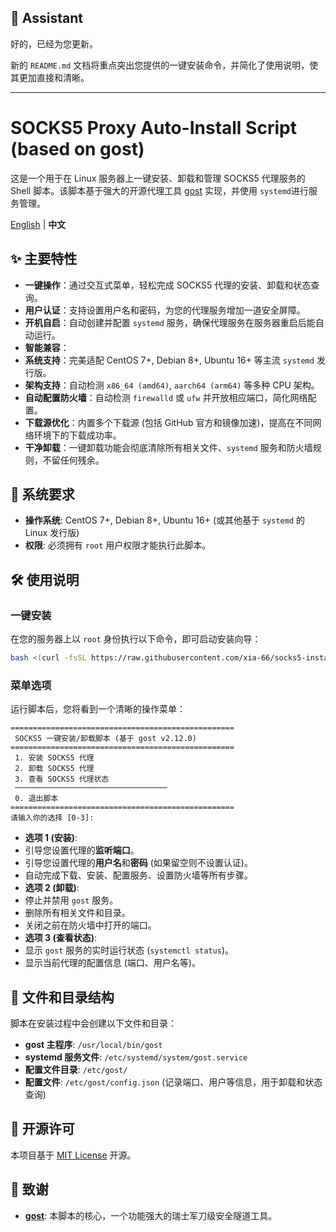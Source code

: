 ## 🤖 Assistant

好的，已经为您更新。

新的 `README.md` 文档将重点突出您提供的一键安装命令，并简化了使用说明，使其更加直接和清晰。

---

# SOCKS5 Proxy Auto-Install Script (based on gost)

这是一个用于在 Linux 服务器上一键安装、卸载和管理 SOCKS5 代理服务的 Shell 脚本。该脚本基于强大的开源代理工具 [gost](https://github.com/ginuerzh/gost) 实现，并使用 `systemd`进行服务管理。

[English](./README_en.md) | **中文**

## ✨ 主要特性

- **一键操作**：通过交互式菜单，轻松完成 SOCKS5 代理的安装、卸载和状态查询。
- **用户认证**：支持设置用户名和密码，为您的代理服务增加一道安全屏障。
- **开机自启**：自动创建并配置 `systemd` 服务，确保代理服务在服务器重启后能自动运行。
- **智能兼容**：
 - **系统支持**：完美适配 CentOS 7+, Debian 8+, Ubuntu 16+ 等主流 `systemd` 发行版。
 - **架构支持**：自动检测 `x86_64 (amd64)`, `aarch64 (arm64)` 等多种 CPU 架构。
- **自动配置防火墙**：自动检测 `firewalld` 或 `ufw` 并开放相应端口，简化网络配置。
- **下载源优化**：内置多个下载源 (包括 GitHub 官方和镜像加速)，提高在不同网络环境下的下载成功率。
- **干净卸载**：一键卸载功能会彻底清除所有相关文件、`systemd` 服务和防火墙规则，不留任何残余。

## 🚀 系统要求

- **操作系统**: CentOS 7+, Debian 8+, Ubuntu 16+ (或其他基于 `systemd` 的 Linux 发行版)
- **权限**: 必须拥有 `root` 用户权限才能执行此脚本。

## 🛠️ 使用说明

### 一键安装

在您的服务器上以 `root` 身份执行以下命令，即可启动安装向导：

```bash
bash <(curl -fsSL https://raw.githubusercontent.com/xia-66/socks5-installer/main/install.sh)
```

### 菜单选项

运行脚本后，您将看到一个清晰的操作菜单：

```
==================================================
 SOCKS5 一键安装/卸载脚本 (基于 gost v2.12.0)
==================================================
 1. 安装 SOCKS5 代理
 2. 卸载 SOCKS5 代理
 3. 查看 SOCKS5 代理状态
 ──────────────────────────────────
 0. 退出脚本
==================================================
请输入你的选择 [0-3]:
```

- **选项 1 (安装)**:
 - 引导您设置代理的**监听端口**。
 - 引导您设置代理的**用户名**和**密码** (如果留空则不设置认证)。
 - 自动完成下载、安装、配置服务、设置防火墙等所有步骤。
- **选项 2 (卸载)**:
 - 停止并禁用 `gost` 服务。
 - 删除所有相关文件和目录。
 - 关闭之前在防火墙中打开的端口。
- **选项 3 (查看状态)**:
 - 显示 `gost` 服务的实时运行状态 (`systemctl status`)。
 - 显示当前代理的配置信息 (端口、用户名等)。

## 📁 文件和目录结构

脚本在安装过程中会创建以下文件和目录：

- **gost 主程序**: `/usr/local/bin/gost`
- **systemd 服务文件**: `/etc/systemd/system/gost.service`
- **配置文件目录**: `/etc/gost/`
- **配置文件**: `/etc/gost/config.json` (记录端口、用户等信息，用于卸载和状态查询)

## 📄 开源许可

本项目基于 [MIT License](LICENSE) 开源。

## 🙏 致谢

- **[gost](https://github.com/ginuerzh/gost)**: 本脚本的核心，一个功能强大的瑞士军刀级安全隧道工具。
